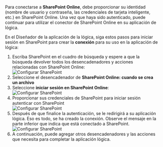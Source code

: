 

Para conectarse a **SharePoint Online**, debe proporcionar su identidad (nombre de usuario y contraseña, las credenciales de tarjeta inteligente, etc.) en SharePoint Online. Una vez que haya sido autenticado, puede continuar para utilizar el conector de SharePoint Online en su aplicación de lógica. 

En el Diseñador de la aplicación de la lógica, siga estos pasos para iniciar sesión en SharePoint para crear la **conexión** para su uso en la aplicación de lógica:

1. Escriba SharePoint en el cuadro de búsqueda y espere a que la búsqueda devolver todos los desencadenadores y acciones relacionadas con SharePoint Online:   
![Configurar SharePoint][1]  
2. Seleccione el desencadenador de **SharePoint Online: cuando se crea un archivo**  
3. Seleccione **iniciar sesión en SharePoint Online**:   
![Configurar SharePoint][2]    
4. Proporcionar sus credenciales de SharePoint para iniciar sesión autenticar con SharePoint   
![Configurar SharePoint][3]     
5. Después de que finalice la autenticación, se le redirigirá a su aplicación lógica. Eso es todo, se ha creado la conexión. Observe el mensaje en la parte inferior que indica que está conectado a SharePoint.  
![Configurar SharePoint][4]  
6. A continuación, puede agregar otros desencadenadores y las acciones que necesita para completar la aplicación lógica.   

[1]: ./media/connectors-create-api-sharepointonline/connectionconfig1.png
[2]: ./media/connectors-create-api-sharepointonline/connectionconfig2.png 
[3]: ./media/connectors-create-api-sharepointonline/connectionconfig3.png
[4]: ./media/connectors-create-api-sharepointonline/connectionconfig4.png
[5]: ./media/connectors-create-api-sharepointonline/connectionconfig5.png
